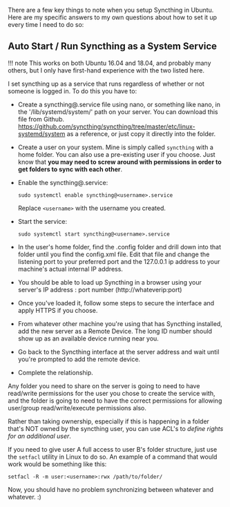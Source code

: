 There are a few key things to note when you setup Syncthing in Ubuntu.  Here are my specific answers to my own questions about how to set it up every time I need to do so:

## Auto Start / Run Syncthing as a System Service

!!! note
    This works on both Ubuntu 16.04 and 18.04, and probably many others, but I only have first-hand experience with the two listed here.

I set syncthing up as a service that runs regardless of whether or not someone is logged in.  To do this you have to:

- Create a syncthing@.service file using nano, or something like nano, in the '/lib/systemd/system/' path on your server. You can download this file from Github. https://github.com/syncthing/syncthing/tree/master/etc/linux-systemd/system as a reference, or just copy it directly into the folder.

- Create a user on your system.  Mine is simply called `syncthing` with a home folder.  You can also use a pre-existing user if you choose.  Just know that **you may need to screw around with permissions in order to get folders to sync with each other**.
- Enable the syncthing@.service:

    `sudo systemctl enable syncthing@<username>.service`
    
    Replace `<username>` with the username you created.
    
- Start the service:

    `sudo systemctl start syncthing@<username>.service`

- In the user's home folder, find the .config folder and drill down into that folder until you find the config.xml file.  Edit that file and change the listening port to your preferred port and the 127.0.0.1 ip address to your machine's actual internal IP address.

- You should be able to load up Syncthing in a browser using your server's IP address : port number (http://whateverip:port)

- Once you've loaded it, follow some steps to secure the interface and apply HTTPS if you choose.

- From whatever other machine you're using that has Syncthing installed, add the new server as a Remote Device.  The long ID number should show up as an available device running near you.

- Go back to the Syncthing interface at the server address and wait until you're prompted to add the remote device.
- Complete the relationship.

Any folder you need to share on the server is going to need to have read/write permissions for the user you chose to create the service with, and the folder is going to need to have the correct permissions for allowing user/group read/write/execute permissions also.

Rather than taking ownership, especially if this is happening in a folder that's NOT owned by the syncthing user, you can use ACL's to _define rights for an additional user_.

If you need to give user A full access to user B's folder structure, just use the `setfacl` utility in Linux to do so.  An example of a command that would work would be something like this:

`setfacl -R -m user:<username>:rwx /path/to/folder/`

Now, you should have no problem synchronizing between whatever and whatever.  :)